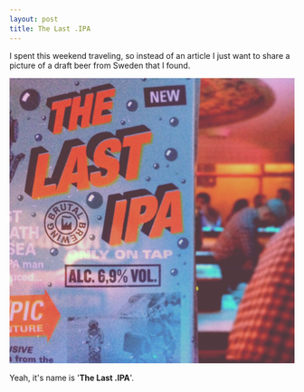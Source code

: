 ```yaml
---
layout: post
title: The Last .IPA 
---
```


I spent this weekend traveling, so instead of an article I just want to share a picture of a draft beer from Sweden that I found.

![The Last .IPA](/posts_images/2014-03-10-the-last-ipa.jpg)


Yeah, it's name is '**The Last .IPA**'.